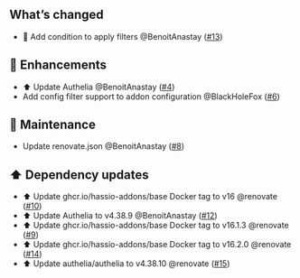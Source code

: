 ## What’s changed

- 🐛 Add condition to apply filters @BenoitAnastay ([#13](https://github.com/BenoitAnastay/authelia-home-assistant-addon/pull/13))

## 🚀 Enhancements

- ⬆️ Update Authelia @BenoitAnastay ([#4](https://github.com/BenoitAnastay/authelia-home-assistant-addon/pull/4))
- Add config filter support to addon configuration @BlackHoleFox ([#6](https://github.com/BenoitAnastay/authelia-home-assistant-addon/pull/6))

## 🧰 Maintenance

- Update renovate.json @BenoitAnastay ([#8](https://github.com/BenoitAnastay/authelia-home-assistant-addon/pull/8))

## ⬆️ Dependency updates

- ⬆️ Update ghcr.io/hassio-addons/base Docker tag to v16 @renovate ([#10](https://github.com/BenoitAnastay/authelia-home-assistant-addon/pull/10))
- ⬆️ Update Authelia to v4.38.9 @BenoitAnastay ([#12](https://github.com/BenoitAnastay/authelia-home-assistant-addon/pull/12))
- ⬆️ Update ghcr.io/hassio-addons/base Docker tag to v16.1.3 @renovate ([#9](https://github.com/BenoitAnastay/authelia-home-assistant-addon/pull/9))
- ⬆️ Update ghcr.io/hassio-addons/base Docker tag to v16.2.0 @renovate ([#14](https://github.com/BenoitAnastay/authelia-home-assistant-addon/pull/14))
- ⬆️ Update authelia/authelia to v4.38.10 @renovate ([#15](https://github.com/BenoitAnastay/authelia-home-assistant-addon/pull/15))
